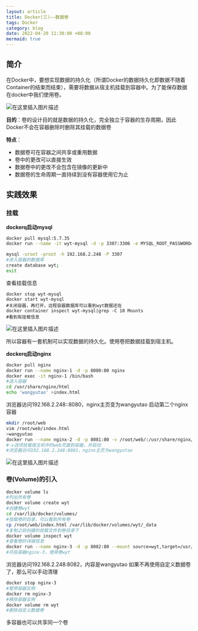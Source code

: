 ```yaml
---
layout: article
title: Docker(三)——数据卷
tags: Docker
category: blog
date: 2022-04-20 11:30:00 +08:00
mermaid: true
---
```

## 简介
在Docker中，要想实现数据的持久化（所谓Docker的数据持久化即数据不随着Container的结束而结束），需要将数据从宿主机挂载到容器中。为了能保存数据在docker中我们使用卷。

![在这里插入图片描述](https://img-blog.csdnimg.cn/3ea14f18585e433685c074c2215e7087.png?x-oss-process=image/watermark,type_d3F5LXplbmhlaQ,shadow_50,text_Q1NETiBAeXV0YW9fNTE3,size_16,color_FFFFFF,t_70,g_se,x_16)

**目的**：卷的设计目的就是数据的持久化，完全独立于容器的生存周期，因此Docker不会在容器删除时删除其挂载的数据卷

**特点**：
- 数据卷可在容器之间共享或重用数据
- 卷中的更改可以直接生效
- 数据卷中的更改不会包含在镜像的更新中
- 数据卷的生命周期一直持续到没有容器使用它为止
## 实践效果
### 挂载
**dockerq启动mysql**
```bash
docker pull mysql:5.7.35
docker run --name -it wyt-mysql -d -p 3307:3306 -e MYSQL_ROOT_PASSWORD=root mysql:5.7.35
```

```bash
mysql -uroot -proot -h 192.168.2.248 -P 3307
#进入容器的数据库
create database wyt;
exit
```
查看挂载信息
```shell
docker stop wyt-mysql
docker start wyt-mysql
#关闭容器，再打开，远程容器数据库可以看到wyt数据还在
docker container inspect wyt-mysql|grep -C 10 Mounts
#看到有挂载信息
```
![在这里插入图片描述](https://img-blog.csdnimg.cn/ed135a99b9ed47d2ad8f6331abd554df.png?x-oss-process=image/watermark,type_d3F5LXplbmhlaQ,shadow_50,text_Q1NETiBAeXV0YW9fNTE3,size_20,color_FFFFFF,t_70,g_se,x_16)

所以容器有一套机制可以实现数据的持久化。使用卷把数据挂载到宿主机。

**dockerq启动nginx**

```bash
docker pull nginx
docker run --name nginx-1 -d -p 8080:80 nginx
docker exec -it nginx-1 /bin/bash
#进入容器
cd /usr/share/nginx/html
echo 'wangyutao' >index.html
```
浏览器访问192.168.2.248::8080，nginx主页变为wangyutao
启动第二个nginx容器

```bash
mkdir /root/web
vim /root/web/index.html
>wangyutao
docker run --name nginx-2 -d -p 8081:80 -v /root/web/:/usr/share/nginx/html nginx
#-v选项挂载宿主机中的web页面到容器，并启动
#浏览器访问192.168.2.248:8081，nginx主页为wangyutao
```
![在这里插入图片描述](https://img-blog.csdnimg.cn/2044797677924b8e91298fe2e4e38c5e.png?x-oss-process=image/watermark,type_d3F5LXplbmhlaQ,shadow_50,text_Q1NETiBAeXV0YW9fNTE3,size_18,color_FFFFFF,t_70,g_se,x_16)

### 卷(Volume)的引入
```bash
docker volume ls
#列出所有卷
docker volume create wyt
#创建卷wyt
cd /var/lib/docker/volumes/
#挂载卷的目录，可以看到所有卷
cp /root/web/index.html /var/lib/docker/volumes/wyt/_data
#复制之前创建的挂载文件到卷目录下
docker volume inspect wyt
#查看卷的详细信息
docker run --name nginx-3 -d -p 8082:80 --mount source=wyt,target=/usr/share/nginx/html nginx
#开启容器nginx-3，使用卷wyt
```
浏览器访问192.168.2.248:8082，内容是wangyutao
如果不再使用自定义数据卷了，那么可以手动清理
```bash
docker stop nginx-3 
#暂停容器实例
docker rm nginx-3 
#移除容器实例
docker volume rm wyt
#删除自定义数据卷
```
多容器也可以共享同一个卷
